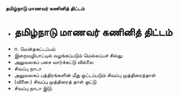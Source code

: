 **தமிழ்நாடு மாணவர் கணினித் திட்டம்**
- # தமிழ்நாடு மாணவர் கணினித் திட்டம்
- n. மென்தகட்டப்பம்
- இறைவழிபாட்டில் வழங்கப்படும் மெல்லப்பச் சில்லு
- அலுவலகப் பசை வார்க்கட்டு வில்லை
- சிவப்பு நாடா
- அலுவலகப் பத்திரங்களின் மீது ஒட்டப்படும் சிவப்பு முத்திரைத்தாள்
- (வினை.) சிவப்பு முத்திரைத் தாள் ஒட்டு
- சிவப்பு நாடா இடு.

